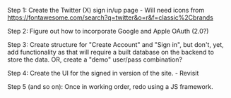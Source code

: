 Step 1: Create the Twitter (X) sign in/up page - Will need icons from https://fontawesome.com/search?q=twitter&o=r&f=classic%2Cbrands

Step 2: Figure out how to incorporate Google and Apple OAuth
(2.0?)

Step 3: Create structure for "Create Account" and "Sign in", but
don't, yet, add functionality as that will require a built
database on the backend to store the data. OR, create a "demo"
user/pass combination?

Step 4: Create the UI for the signed in version of the site. - Revisit

Step 5 (and so on): Once in working order, redo using a JS framework.
